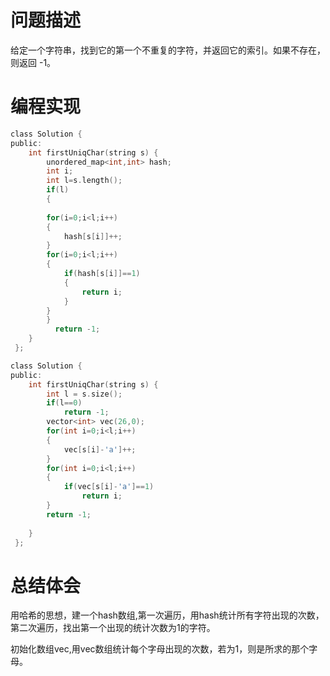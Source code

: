 
# 问题描述
给定一个字符串，找到它的第一个不重复的字符，并返回它的索引。如果不存在，则返回 -1。

# 编程实现
```c
class Solution {
public:
    int firstUniqChar(string s) {
        unordered_map<int,int> hash;
        int i;
        int l=s.length();
        if(l)
        {  
              
        for(i=0;i<l;i++)  
        {  
            hash[s[i]]++;  
        }  
        for(i=0;i<l;i++)  
        {  
            if(hash[s[i]]==1)
            {            
                return i;  
            }  
        }             
        }           
          return -1;          
    }  
 };
 ```
```c
class Solution {
public:
    int firstUniqChar(string s) {
        int l = s.size();
        if(l==0)
            return -1;
        vector<int> vec(26,0);
        for(int i=0;i<l;i++)
        {
            vec[s[i]-'a']++;
        }
        for(int i=0;i<l;i++)
        {
            if(vec[s[i]-'a']==1)
                return i;
        }
        return -1;
         
    }  
 };
```
# 总结体会
 用哈希的思想，建一个hash数组,第一次遍历，用hash统计所有字符出现的次数，第二次遍历，找出第一个出现的统计次数为1的字符。

初始化数组vec,用vec数组统计每个字母出现的次数，若为1，则是所求的那个字母。
